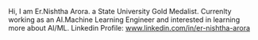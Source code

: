 
Hi, I am Er.Nishtha Arora. a State University Gold Medalist. 
Currenlty working as an AI.Machine Learning Engineer and interested in learning more about AI/ML.
Linkedin Profile: www.linkedin.com/in/er-nishtha-arora
